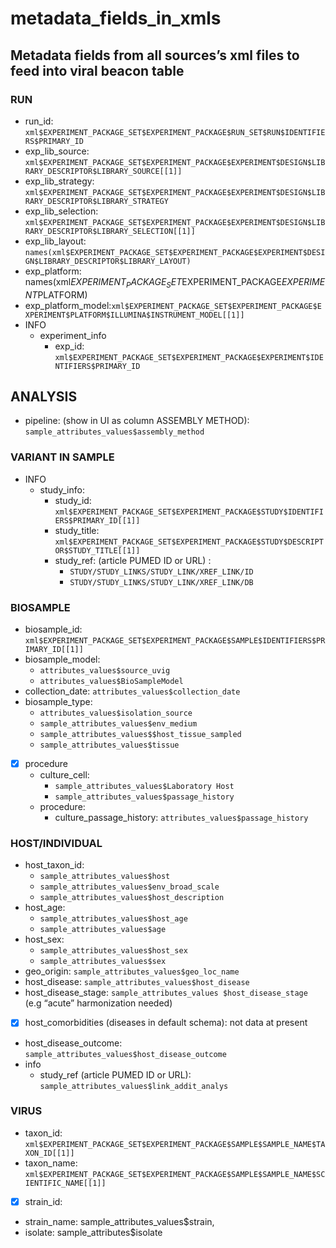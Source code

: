 # metadata_fields_in_xmls

## Metadata fields from all sources’s xml files to feed into viral beacon table



### RUN
* run_id:  `xml$EXPERIMENT_PACKAGE_SET$EXPERIMENT_PACKAGE$RUN_SET$RUN$IDENTIFIERS$PRIMARY_ID`
* exp_lib_source: `xml$EXPERIMENT_PACKAGE_SET$EXPERIMENT_PACKAGE$EXPERIMENT$DESIGN$LIBRARY_DESCRIPTOR$LIBRARY_SOURCE[[1]]` 
* exp_lib_strategy: `xml$EXPERIMENT_PACKAGE_SET$EXPERIMENT_PACKAGE$EXPERIMENT$DESIGN$LIBRARY_DESCRIPTOR$LIBRARY_STRATEGY`
* exp_lib_selection:  `xml$EXPERIMENT_PACKAGE_SET$EXPERIMENT_PACKAGE$EXPERIMENT$DESIGN$LIBRARY_DESCRIPTOR$LIBRARY_SELECTION[[1]]`
* exp_lib_layout: `names(xml$EXPERIMENT_PACKAGE_SET$EXPERIMENT_PACKAGE$EXPERIMENT$DESIGN$LIBRARY_DESCRIPTOR$LIBRARY_LAYOUT)`
* exp_platform: names(xml$EXPERIMENT_PACKAGE_SET$EXPERIMENT_PACKAGE$EXPERIMENT$PLATFORM)
* exp_platform_model:`xml$EXPERIMENT_PACKAGE_SET$EXPERIMENT_PACKAGE$EXPERIMENT$PLATFORM$ILLUMINA$INSTRUMENT_MODEL[[1]]`
* INFO
	* experiment_info
		* exp_id: `xml$EXPERIMENT_PACKAGE_SET$EXPERIMENT_PACKAGE$EXPERIMENT$IDENTIFIERS$PRIMARY_ID`



 
## ANALYSIS
* pipeline: (show in UI as column ASSEMBLY METHOD): `sample_attributes_values$assembly_method`


### VARIANT IN SAMPLE
* INFO
	* study_info: 
		* study_id: `xml$EXPERIMENT_PACKAGE_SET$EXPERIMENT_PACKAGE$STUDY$IDENTIFIERS$PRIMARY_ID[[1]]`
		* study_title: `xml$EXPERIMENT_PACKAGE_SET$EXPERIMENT_PACKAGE$STUDY$DESCRIPTOR$STUDY_TITLE[[1]]`
		* study_ref: (article PUMED ID or URL) : 
			* `STUDY/STUDY_LINKS/STUDY_LINK/XREF_LINK/ID`
			* `STUDY/STUDY_LINKS/STUDY_LINK/XREF_LINK/DB`



### BIOSAMPLE 
* biosample_id: `xml$EXPERIMENT_PACKAGE_SET$EXPERIMENT_PACKAGE$SAMPLE$IDENTIFIERS$PRIMARY_ID[[1]]`
* biosample_model:
	* `attributes_values$source_uvig`
	* `attributes_values$BioSampleModel`
* collection_date: `attributes_values$collection_date`
* biosample_type: 
	* `attributes_values$isolation_source`
	* `sample_attributes_values$env_medium`
	* `sample_attributes_values$$host_tissue_sampled`
	* `sample_attributes_values$tissue`
*[x] procedure
	* culture_cell: 
		* `sample_attributes_values$Laboratory Host`
		* `sample_attributes_values$passage_history`
	* procedure:
		* culture_passage_history: `attributes_values$passage_history`
	

### HOST/INDIVIDUAL 
* host_taxon_id: 
	* `sample_attributes_values$host`
	* `sample_attributes_values$env_broad_scale`
	* `sample_attributes_values$host_description`
* host_age: 
	* `sample_attributes_values$host_age`
	* `sample_attributes_values$age`
* host_sex: 
	* `sample_attributes_values$host_sex`
	* `sample_attributes_values$sex`
* geo_origin: `sample_attributes_values$geo_loc_name`
* host_disease: `sample_attributes_values$host_disease`
* host_disease_stage: `sample_attributes_values $host_disease_stage` (e.g “acute” harmonization needed) 
* [x] host_comorbidities (diseases in default schema): not data at present 
* host_disease_outcome: `sample_attributes_values$host_disease_outcome`
* info 
	* study_ref (article PUMED ID or URL): `sample_attributes_values$link_addit_analys`



### VIRUS
* taxon_id: `xml$EXPERIMENT_PACKAGE_SET$EXPERIMENT_PACKAGE$SAMPLE$SAMPLE_NAME$TAXON_ID[[1]]`
* taxon_name: `xml$EXPERIMENT_PACKAGE_SET$EXPERIMENT_PACKAGE$SAMPLE$SAMPLE_NAME$SCIENTIFIC_NAME[[1]]`
* [x] strain_id: 
* strain_name: sample_attributes_values$strain,  
* isolate: sample_attributes$isolate  
